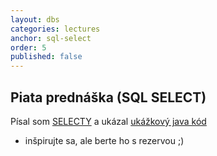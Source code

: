 ```yaml
---
layout: dbs
categories: lectures
anchor: sql-select
order: 5
published: false
---
```

## Piata prednáška (SQL SELECT)

Písal som [SELECTY](/lectures/files/05_SELECT_statements.sql) a
ukázal [ukážkový java kód](https://github.com/dbs-fiit/simple-java-example)

  * inšpirujte sa, ale berte ho s rezervou ;)
